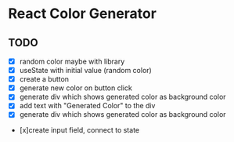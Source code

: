 # React Color Generator

## TODO

- [x] random color maybe with library
- [x] useState with initial value (random color)
- [x] create a button
- [x] generate new color on button click
- [x] generate div which shows generated color as background color
- [x] add text with "Generated Color" to the div
- [x] generate div which shows generated color as background color
- [x]create input field, connect to state
